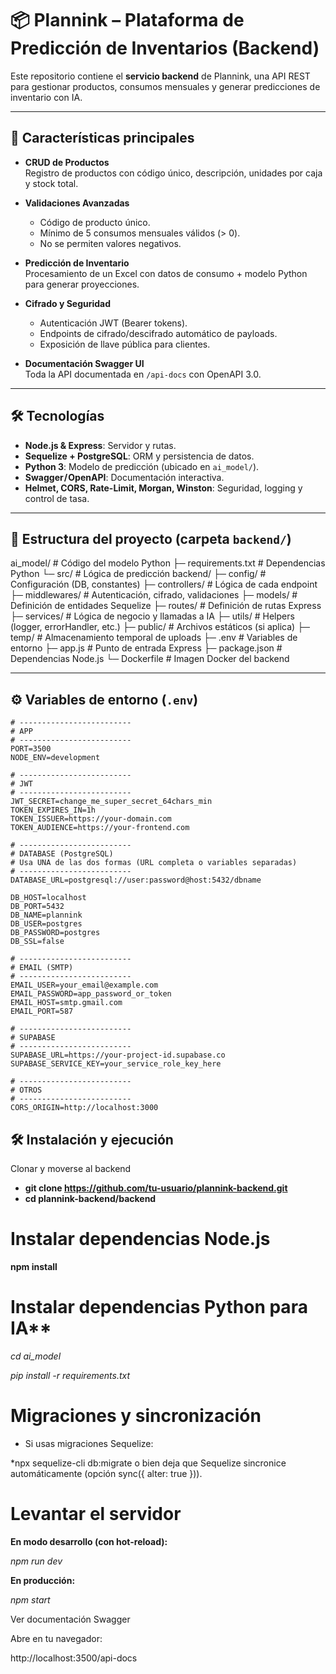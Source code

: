 # 📦 Plannink – Plataforma de Predicción de Inventarios (Backend)

Este repositorio contiene el **servicio backend** de Plannink, una API REST para gestionar productos, consumos mensuales y generar predicciones de inventario con IA.

---

## 🚀 Características principales

- **CRUD de Productos**  
  Registro de productos con código único, descripción, unidades por caja y stock total.

- **Validaciones Avanzadas**

  - Código de producto único.
  - Mínimo de 5 consumos mensuales válidos (> 0).
  - No se permiten valores negativos.

- **Predicción de Inventario**  
  Procesamiento de un Excel con datos de consumo + modelo Python para generar proyecciones.

- **Cifrado y Seguridad**

  - Autenticación JWT (Bearer tokens).
  - Endpoints de cifrado/descifrado automático de payloads.
  - Exposición de llave pública para clientes.

- **Documentación Swagger UI**  
  Toda la API documentada en `/api-docs` con OpenAPI 3.0.

---

## 🛠 Tecnologías

- **Node.js & Express**: Servidor y rutas.
- **Sequelize + PostgreSQL**: ORM y persistencia de datos.
- **Python 3**: Modelo de predicción (ubicado en `ai_model/`).
- **Swagger / OpenAPI**: Documentación interactiva.
- **Helmet, CORS, Rate-Limit, Morgan, Winston**: Seguridad, logging y control de tasa.

---

## 📁 Estructura del proyecto (carpeta `backend/`)

ai_model/ # Código del modelo Python
├─ requirements.txt # Dependencias Python
└─ src/ # Lógica de predicción
backend/
├─ config/ # Configuración (DB, constantes)
├─ controllers/ # Lógica de cada endpoint
├─ middlewares/ # Autenticación, cifrado, validaciones
├─ models/ # Definición de entidades Sequelize
├─ routes/ # Definición de rutas Express
├─ services/ # Lógica de negocio y llamadas a IA
├─ utils/ # Helpers (logger, errorHandler, etc.)
├─ public/ # Archivos estáticos (si aplica)
├─ temp/ # Almacenamiento temporal de uploads
├─ .env # Variables de entorno
├─ app.js # Punto de entrada Express
├─ package.json # Dependencias Node.js
└─ Dockerfile # Imagen Docker del backend

---

## ⚙️ Variables de entorno (`.env`)

```dotenv
# -------------------------
# APP
# -------------------------
PORT=3500
NODE_ENV=development

# -------------------------
# JWT
# -------------------------
JWT_SECRET=change_me_super_secret_64chars_min
TOKEN_EXPIRES_IN=1h
TOKEN_ISSUER=https://your-domain.com
TOKEN_AUDIENCE=https://your-frontend.com

# -------------------------
# DATABASE (PostgreSQL)
# Usa UNA de las dos formas (URL completa o variables separadas)
# -------------------------
DATABASE_URL=postgresql://user:password@host:5432/dbname

DB_HOST=localhost
DB_PORT=5432
DB_NAME=plannink
DB_USER=postgres
DB_PASSWORD=postgres
DB_SSL=false

# -------------------------
# EMAIL (SMTP)
# -------------------------
EMAIL_USER=your_email@example.com
EMAIL_PASSWORD=app_password_or_token
EMAIL_HOST=smtp.gmail.com
EMAIL_PORT=587

# -------------------------
# SUPABASE
# -------------------------
SUPABASE_URL=https://your-project-id.supabase.co
SUPABASE_SERVICE_KEY=your_service_role_key_here

# -------------------------
# OTROS
# -------------------------
CORS_ORIGIN=http://localhost:3000

```

## 🛠️ Instalación y ejecución

Clonar y moverse al backend

- **git clone https://github.com/tu-usuario/plannink-backend.git**
- **cd plannink-backend/backend**

# Instalar dependencias Node.js

**npm install**

# Instalar dependencias Python para IA\*\*

_cd ai_model_

_pip install -r requirements.txt_

# Migraciones y sincronización

- Si usas migraciones Sequelize:

\*npx sequelize-cli db:migrate o bien deja que Sequelize sincronice automáticamente (opción sync({ alter: true })).

# Levantar el servidor

**En modo desarrollo (con hot-reload):**

_npm run dev_

**En producción:**

_npm start_

Ver documentación Swagger

Abre en tu navegador:

http://localhost:3500/api-docs
